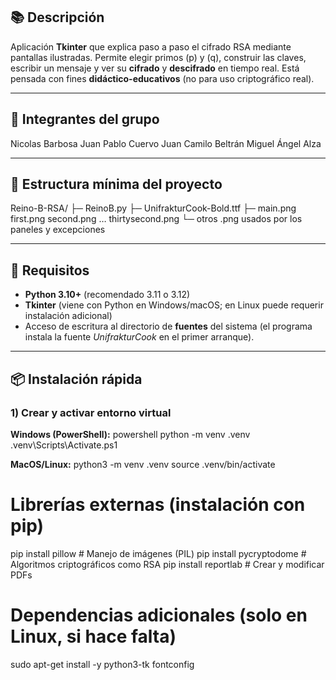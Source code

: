 ## 📚 Descripción

Aplicación **Tkinter** que explica paso a paso el cifrado RSA mediante pantallas ilustradas. Permite elegir primos \(p\) y \(q\), construir las claves, escribir un mensaje y ver su **cifrado** y **descifrado** en tiempo real. Está pensada con fines **didáctico-educativos** (no para uso criptográfico real).

---

## 👥 Integrantes del grupo

Nicolas Barbosa
Juan Pablo Cuervo
Juan Camilo Beltrán
Miguel Ángel Alza


---

## 📁 Estructura mínima del proyecto

Reino-B-RSA/
├─ ReinoB.py
├─ UnifrakturCook-Bold.ttf
├─ main.png  first.png  second.png … thirtysecond.png
└─ otros .png usados por los paneles y excepciones

---

## 🧰 Requisitos

- **Python 3.10+** (recomendado 3.11 o 3.12)  
- **Tkinter** (viene con Python en Windows/macOS; en Linux puede requerir instalación adicional)  
- Acceso de escritura al directorio de **fuentes** del sistema (el programa instala la fuente *UnifrakturCook* en el primer arranque).  

---

## 📦 Instalación rápida

### 1) Crear y activar entorno virtual

**Windows (PowerShell):**
powershell
python -m venv .venv
.venv\Scripts\Activate.ps1

**MacOS/Linux:**
python3 -m venv .venv
source .venv/bin/activate

# Librerías externas (instalación con pip)

pip install pillow        # Manejo de imágenes (PIL)
pip install pycryptodome  # Algoritmos criptográficos como RSA
pip install reportlab     # Crear y modificar PDFs

# Dependencias adicionales (solo en Linux, si hace falta)
sudo apt-get install -y python3-tk fontconfig



